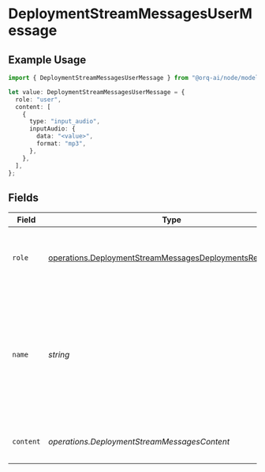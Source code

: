 # DeploymentStreamMessagesUserMessage

## Example Usage

```typescript
import { DeploymentStreamMessagesUserMessage } from "@orq-ai/node/models/operations";

let value: DeploymentStreamMessagesUserMessage = {
  role: "user",
  content: [
    {
      type: "input_audio",
      inputAudio: {
        data: "<value>",
        format: "mp3",
      },
    },
  ],
};
```

## Fields

| Field                                                                                                                                  | Type                                                                                                                                   | Required                                                                                                                               | Description                                                                                                                            |
| -------------------------------------------------------------------------------------------------------------------------------------- | -------------------------------------------------------------------------------------------------------------------------------------- | -------------------------------------------------------------------------------------------------------------------------------------- | -------------------------------------------------------------------------------------------------------------------------------------- |
| `role`                                                                                                                                 | [operations.DeploymentStreamMessagesDeploymentsRequestRole](../../models/operations/deploymentstreammessagesdeploymentsrequestrole.md) | :heavy_check_mark:                                                                                                                     | The role of the messages author, in this case `user`.                                                                                  |
| `name`                                                                                                                                 | *string*                                                                                                                               | :heavy_minus_sign:                                                                                                                     | An optional name for the participant. Provides the model information to differentiate between participants of the same role.           |
| `content`                                                                                                                              | *operations.DeploymentStreamMessagesContent*                                                                                           | :heavy_check_mark:                                                                                                                     | The contents of the user message.                                                                                                      |